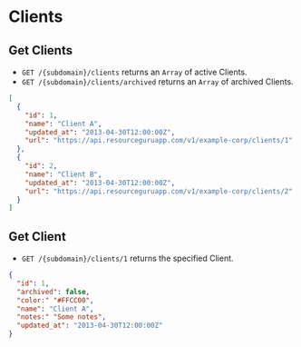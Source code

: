# Clients

## Get Clients

* `GET /{subdomain}/clients` returns an `Array` of active Clients.
* `GET /{subdomain}/clients/archived` returns an `Array` of archived Clients.

```json
[
  {
    "id": 1,
    "name": "Client A",
    "updated_at": "2013-04-30T12:00:00Z",
    "url": "https://api.resourceguruapp.com/v1/example-corp/clients/1"
  },
  {
    "id": 2,
    "name": "Client B",
    "updated_at": "2013-04-30T12:00:00Z",
    "url": "https://api.resourceguruapp.com/v1/example-corp/clients/2"
  }
]
```

## Get Client

* `GET /{subdomain}/clients/1` returns the specified Client.

```json
{
  "id": 1,
  "archived": false,
  "color:" "#FFCC00",
  "name": "Client A",
  "notes:" "Some notes",
  "updated_at": "2013-04-30T12:00:00Z"
}
```

